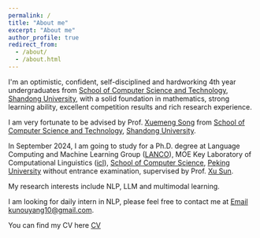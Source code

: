 ```yaml
---
permalink: /
title: "About me"
excerpt: "About me"
author_profile: true
redirect_from: 
  - /about/
  - /about.html
---
```


I'm an optimistic, confident, self-disciplined and hardworking 4th year undergraduates from [School of Computer Science and Technology](https://www.sdu.edu.cn/), [Shandong University](https://www.sdu.edu.cn/), with a solid foundation in mathematics, strong learning ability, excellent competition results and rich research experience.

I am very fortunate to be advised by Prof. [Xuemeng Song](https://xuemengsong.github.io/) from [School of Computer Science and Technology](https://www.sdu.edu.cn/), [Shandong University](https://www.sdu.edu.cn/).

In September 2024, I am going to study for a Ph.D. degree at Language Computing and Machine Learning Group ([LANCO](https://lancopku.github.io/)), MOE Key Laboratory of Computational Linguistics ([icl](http://icl.pku.edu.cn/)), [School of Computer Science](https://cs.pku.edu.cn/), [Peking University](https://www.pku.edu.cn/) without entrance examination, supervised by Prof. [Xu Sun](https://xusun.org/).

My research interests include NLP, LLM and multimodal learning.

I am looking for daily intern in NLP, please feel free to contact me at [Email](kunouyang10@gmail.com) kunouyang10@gmail.com.

You can find my CV here [CV](../assets/CV.pdf)

